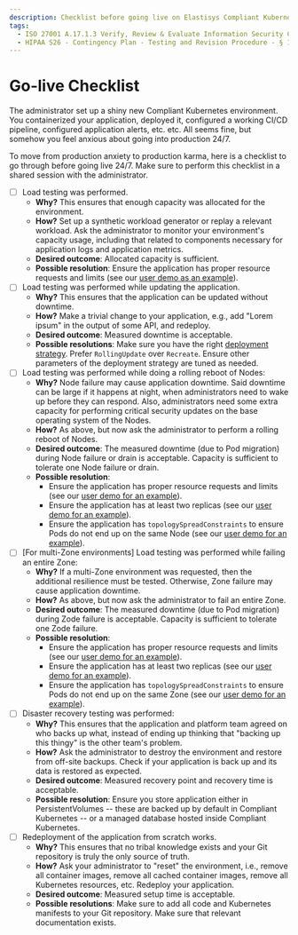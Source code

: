 ```yaml
---
description: Checklist before going live on Elastisys Compliant Kubernetes, the security-focused Kubernetes distribution.
tags:
  - ISO 27001 A.17.1.3 Verify, Review & Evaluate Information Security Continuity
  - HIPAA S26 - Contingency Plan - Testing and Revision Procedure - § 164.308(a)(7)(ii)(D)
---
```


# Go-live Checklist

The administrator set up a shiny new Compliant Kubernetes environment.
You containerized your application, deployed it, configured a working CI/CD pipeline, configured application alerts, etc. etc.
All seems fine, but somehow you feel anxious about going into production 24/7.

To move from production anxiety to production karma, here is a checklist to go through before going live 24/7. Make sure to perform this checklist in a shared session with the administrator.

- [ ] Load testing was performed.
  - **Why?** This ensures that enough capacity was allocated for the environment.
  - **How?** Set up a synthetic workload generator or replay a relevant workload. Ask the administrator to monitor your environment's capacity usage, including that related to components necessary for application logs and application metrics.
  - **Desired outcome**: Allocated capacity is sufficient.
  - **Possible resolution**: Ensure the application has proper resource requests and limits (see our [user demo as an example](https://github.com/elastisys/compliantkubernetes/blob/main/user-demo/deploy/ck8s-user-demo/values.yaml#L51-L60)).
- [ ] Load testing was performed while updating the application.
  - **Why?** This ensures that the application can be updated without downtime.
  - **How?** Make a trivial change to your application, e.g., add "Lorem ipsum" in the output of some API, and redeploy.
  - **Desired outcome**: Measured downtime is acceptable.
  - **Possible resolutions**: Make sure you have the right [deployment strategy](https://kubernetes.io/docs/tutorials/kubernetes-basics/update/update-intro/). Prefer `RollingUpdate` over `Recreate`. Ensure other parameters of the deployment strategy are tuned as needed.
- [ ] Load testing was performed while doing a rolling reboot of Nodes:
  - **Why?** Node failure may cause application downtime. Said downtime can be large if it happens at night, when administrators need to wake up before they can respond. Also, administrators need some extra capacity for performing critical security updates on the base operating system of the Nodes.
  - **How?** As above, but now ask the administrator to perform a rolling reboot of Nodes.
  - **Desired outcome**: The measured downtime (due to Pod migration) during Node failure or drain is acceptable. Capacity is sufficient to tolerate one Node failure or drain.
  - **Possible resolution**:
    - Ensure the application has proper resource requests and limits (see our [user demo for an example](https://github.com/elastisys/compliantkubernetes/blob/main/user-demo/deploy/ck8s-user-demo/values.yaml#L51-L60)).
    - Ensure the application has at least two replicas (see our [user demo for an example](https://github.com/elastisys/compliantkubernetes/blob/main/user-demo/deploy/ck8s-user-demo/values.yaml#L5)).
    - Ensure the application has `topologySpreadConstraints` to ensure Pods do not end up on the same Node (see our [user demo for an example](https://github.com/elastisys/compliantkubernetes/blob/main/user-demo/deploy/ck8s-user-demo/values.yaml#L84-L90)).
- [ ] [For multi-Zone environments] Load testing was performed while failing an entire Zone:
  - **Why?** If a multi-Zone environment was requested, then the additional resilience must be tested. Otherwise, Zone failure may cause application downtime.
  - **How?** As above, but now ask the administrator to fail an entire Zone.
  - **Desired outcome**: The measured downtime (due to Pod migration) during Zode failure is acceptable. Capacity is sufficient to tolerate one Zode failure.
  - **Possible resolution**:
    - Ensure the application has proper resource requests and limits (see our [user demo for an example](https://github.com/elastisys/compliantkubernetes/blob/main/user-demo/deploy/ck8s-user-demo/values.yaml#L51-L60)).
    - Ensure the application has at least two replicas (see our [user demo for an example](https://github.com/elastisys/compliantkubernetes/blob/main/user-demo/deploy/ck8s-user-demo/values.yaml#L5)).
    - Ensure the application has `topologySpreadConstraints` to ensure Pods do not end up on the same Zone (see our [user demo for an example](https://github.com/elastisys/compliantkubernetes/blob/main/user-demo/deploy/ck8s-user-demo/values.yaml#L84-L90)).
- [ ] Disaster recovery testing was performed:
  - **Why?** This ensures that the application and platform team agreed on who backs up what, instead of ending up thinking that "backing up this thingy" is the other team's problem.
  - **How?** Ask the administrator to destroy the environment and restore from off-site backups. Check if your application is back up and its data is restored as expected.
  - **Desired outcome**: Measured recovery point and recovery time is acceptable.
  - **Possible resolution**: Ensure you store application either in PersistentVolumes -- these are backed up by default in Compliant Kubernetes -- or a managed database hosted inside Compliant Kubernetes.
- [ ] Redeployment of the application from scratch works.
  - **Why?** This ensures that no tribal knowledge exists and your Git repository is truly the only source of truth.
  - **How?** Ask your administrator to "reset" the environment, i.e., remove all container images, remove all cached container images, remove all Kubernetes resources, etc. Redeploy your application.
  - **Desired outcome**: Measured setup time is acceptable.
  - **Possible resolutions**: Make sure to add all code and Kubernetes manifests to your Git repository. Make sure that relevant documentation exists.
